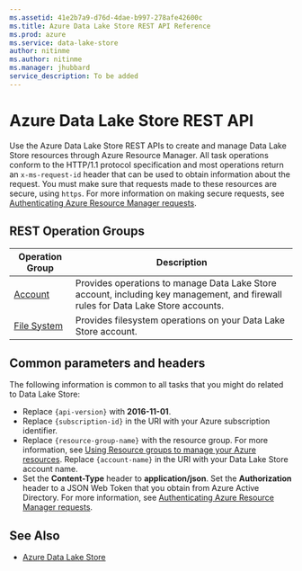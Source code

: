 ```yaml
---
ms.assetid: 41e2b7a9-d76d-4dae-b997-278afe42600c
ms.title: Azure Data Lake Store REST API Reference
ms.prod: azure
ms.service: data-lake-store
author: nitinme
ms.author: nitinme
ms.manager: jhubbard
service_description: To be added
---
```


# Azure Data Lake Store REST API

Use the Azure Data Lake Store REST APIs to create and manage Data Lake Store resources through Azure Resource Manager. All task operations conform to the HTTP/1.1 protocol specification and most operations return an `x-ms-request-id` header that can be used to obtain information about the request. You must make sure that requests made to these resources are secure, using `https`. For more information on making secure requests, see [Authenticating Azure Resource Manager requests](https://msdn.microsoft.com/library/azure/dn790557.aspx).

## REST Operation Groups

| Operation Group | Description |
|-----------------|-------------|
|[Account](~/docs-ref-autogen/datalakestore/Account.yml)| Provides operations to manage Data Lake Store account, including key management, and firewall rules for Data Lake Store accounts. |
|[File System](webhdfs-filesystem-apis.md) | Provides filesystem operations on your Data Lake Store account. |

## <a name="bk_common"></a>Common parameters and headers

The following information is common to all tasks that you might do related to Data Lake Store:

* Replace `{api-version}` with **2016-11-01**.
* Replace `{subscription-id}` in the URI with your Azure subscription identifier.
* Replace `{resource-group-name}` with the resource group. For more information, see [Using Resource groups to manage your Azure resources](https://azure.microsoft.com/documentation/articles/azure-preview-portal-using-resource-groups/).
Replace `{account-name}` in the URI with your Data Lake Store account name.
* Set the **Content-Type** header to **application/json**.
Set the **Authorization** header to a JSON Web Token that you obtain from Azure Active Directory. For more information, see [Authenticating Azure Resource Manager requests](https://msdn.microsoft.com/library/azure/dn790557.aspx).


## See Also

- [Azure Data Lake Store](https://azure.microsoft.com/services/data-lake-store/)